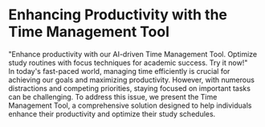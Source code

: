 # Enhancing Productivity with the Time Management Tool
"Enhance productivity with our AI-driven Time Management Tool. Optimize study routines with focus techniques for academic success. Try it now!"
<br>
In today's fast-paced world, managing time efficiently is crucial for achieving our goals and maximizing productivity. However, with numerous distractions and competing priorities, staying focused on important tasks can be challenging. To address this issue, we present the Time Management Tool, a comprehensive solution designed to help individuals enhance their productivity and optimize their study schedules.
